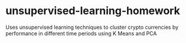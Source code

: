 # unsupervised-learning-homework

Uses unsupervised learning techniques to cluster crypto currencies by performance in different time periods using K Means and PCA

